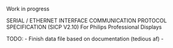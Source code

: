 Work in progress

SERIAL / ETHERNET INTERFACE COMMUNICATION PROTOCOL SPECIFICATION (SICP V2.10) For Philips Professional Displays

TODO:
    - Finish data file based on documentation (tedious af)
    -